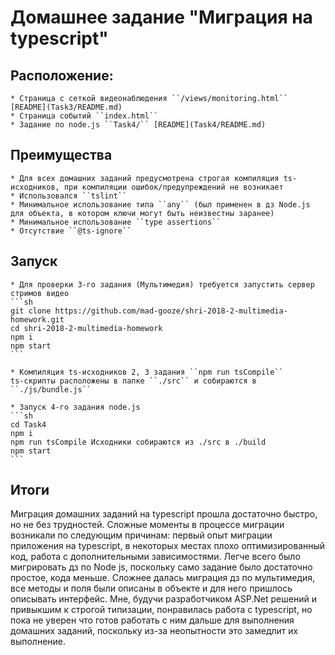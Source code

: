# Домашнее задание "Миграция на typescript"

## Расположение:
    * Страница с сеткой видеонаблюдения ``/views/monitoring.html`` [README](Task3/README.md) 
    * Страница событий ``index.html``
    * Задание по node.js ``Task4/`` [README](Task4/README.md)

## Преимущества
    * Для всех домашних заданий предусмотрена строгая компиляция ts-исходников, при компиляции ошибок/предупреждений не возникает
    * Использовался ``tslint``
    * Минимальное использование типа ``any`` (был применен в дз Node.js для объекта, в котором ключи могут быть неизвестны заранее)
    * Минимальное использование ``type assertions``
    * Отсутствие ``@ts-ignore``

## Запуск
    * Для проверки 3-го задания (Мультимедия) требуется запустить сервер стримов видео
    ```sh
    git clone https://github.com/mad-gooze/shri-2018-2-multimedia-homework.git
    cd shri-2018-2-multimedia-homework
    npm i
    npm start
    ```

    * Компиляция ts-исходников 2, 3 задания ``npm run tsCompile``
    ts-скрипты расположены в папке ``./src`` и собираются в ``./js/bundle.js``

    * Запуск 4-го задания node.js 
    ```sh
    cd Task4
    npm i
    npm run tsCompile Исходники собираются из ./src в ./build
    npm start
    ```
## Итоги

Миграция домашних заданий на typescript прошла достаточно быстро, но не без трудностей. Сложные моменты в процессе миграции возникали по следующим причинам: первый опыт миграции приложения на typescript, в некоторых местах плохо оптимизированный код, работа с дополнительными зависимостями. Легче всего было мигрировать дз по Node js, поскольку само задание было достаточно простое, кода меньше. Сложнее далась миграция дз по мультимедия, все методы и поля были описаны в объекте и для него пришлось описывать интерфейс.
Мне, будучи разработчиком ASP.Net решений и привыкшим к строгой типизации, понравилась работа с typescript, но пока не уверен что готов работать с ним дальше для выполнения домашних заданий, поскольку из-за неопытности это замедлит их выполнение.